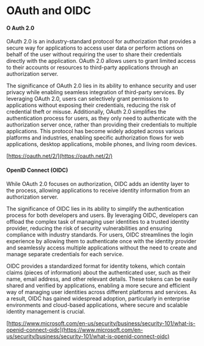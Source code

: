 # OAuth and OIDC

#### O Auth 2.0

OAuth 2.0 is an industry-standard protocol for authorization that provides a secure way for applications to access user data or perform actions on behalf of the user without requiring the user to share their credentials directly with the application. OAuth 2.0 allows users to grant limited access to their accounts or resources to third-party applications through an authorization server.

The significance of OAuth 2.0 lies in its ability to enhance security and user privacy while enabling seamless integration of third-party services. By leveraging OAuth 2.0, users can selectively grant permissions to applications without exposing their credentials, reducing the risk of credential theft or misuse. Additionally, OAuth 2.0 simplifies the authentication process for users, as they only need to authenticate with the authorization server once, rather than providing their credentials to multiple applications. This protocol has become widely adopted across various platforms and industries, enabling specific authorization flows for web applications, desktop applications, mobile phones, and living room devices.

[https://oauth.net/2/](https://oauth.net/2/)

#### **OpenID Connect (OIDC)**

While OAuth 2.0 focuses on authorization, OIDC adds an identity layer to the process, allowing applications to receive identity information from an authorization server.

The significance of OIDC lies in its ability to simplify the authentication process for both developers and users. By leveraging OIDC, developers can offload the complex task of managing user identities to a trusted identity provider, reducing the risk of security vulnerabilities and ensuring compliance with industry standards. For users, OIDC streamlines the login experience by allowing them to authenticate once with the identity provider and seamlessly access multiple applications without the need to create and manage separate credentials for each service.

OIDC provides a standardized format for identity tokens, which contain claims (pieces of information) about the authenticated user, such as their name, email address, and other relevant details. These tokens can be easily shared and verified by applications, enabling a more secure and efficient way of managing user identities across different platforms and services. As a result, OIDC has gained widespread adoption, particularly in enterprise environments and cloud-based applications, where secure and scalable identity management is crucial.

[https://www.microsoft.com/en-us/security/business/security-101/what-is-openid-connect-oidc](https://www.microsoft.com/en-us/security/business/security-101/what-is-openid-connect-oidc)
